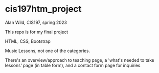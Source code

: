# cis197htm_project

Alan Wild, CIS197, spring 2023

This repo is for my final project

HTML, CSS, Bootstrap

Music Lessons, not one of the categories.

There's an overview/approach to teaching page, a 'what's needed to take lessons' page (in table form), and a contact form page for inquiries
